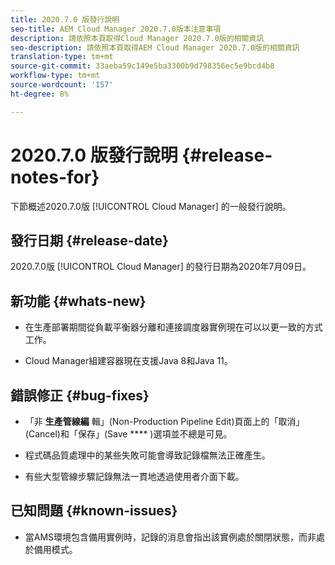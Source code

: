 ```yaml
---
title: 2020.7.0 版發行說明
seo-title: AEM Cloud Manager 2020.7.0版本注意事項
description: 請依照本頁取得Cloud Manager 2020.7.0版的相關資訊
seo-description: 請依照本頁取得AEM Cloud Manager 2020.7.0版的相關資訊
translation-type: tm+mt
source-git-commit: 33aeba59c149e5ba3300b9d798356ec5e9bcd4b8
workflow-type: tm+mt
source-wordcount: '157'
ht-degree: 8%

---
```


# 2020.7.0 版發行說明 {#release-notes-for}

下節概述2020.7.0版 [!UICONTROL Cloud Manager] 的一般發行說明。

## 發行日期 {#release-date}

2020.7.0版 [!UICONTROL Cloud Manager] 的發行日期為2020年7月09日。

## 新功能 {#whats-new}

* 在生產部署期間從負載平衡器分離和連接調度器實例現在可以以更一致的方式工作。

* Cloud Manager組建容器現在支援Java 8和Java 11。


## 錯誤修正 {#bug-fixes}

* 「非 **生產管線編** 輯」(Non-Production Pipeline Edit)頁面上的「取消」(Cancel)和「保存」(Save **** )選項並不總是可見。

* 程式碼品質處理中的某些失敗可能會導致記錄檔無法正確產生。

* 有些大型管線步驟記錄無法一貫地透過使用者介面下載。

## 已知問題 {#known-issues}

* 當AMS環境包含備用實例時，記錄的消息會指出該實例處於關閉狀態，而非處於備用模式。
